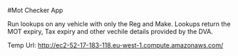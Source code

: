 #Mot Checker App

Run lookups on any vehicle with only the Reg and Make. Lookups return the MOT expiry, Tax expiry and other vechile details provided by the DVA.

Temp Url: http://ec2-52-17-183-118.eu-west-1.compute.amazonaws.com/
